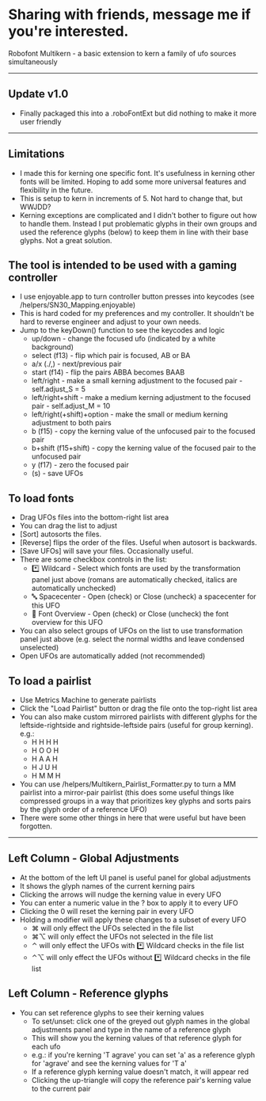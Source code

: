 # Sharing with friends, message me if you're interested.

Robofont Multikern - a basic extension to kern a family of ufo sources simultaneously

---

## Update v1.0

- Finally packaged this into a .roboFontExt but did nothing to make it more user friendly

---

## Limitations
- I made this for kerning one specific font. It's usefulness in kerning other fonts will be limited. Hoping to add some more universal features and flexibility in the future.
- This is setup to kern in increments of 5. Not hard to change that, but WWJDD?
- Kerning exceptions are complicated and I didn't bother to figure out how to handle them. Instead I put problematic glyphs in their own groups and used the reference glyphs (below) to keep them in line with their base glyphs. Not a great solution.

## The tool is intended to be used with a gaming controller
- I use enjoyable.app to turn controller button presses into keycodes (see /helpers/SN30_Mapping.enjoyable)
- This is hard coded for my preferences and my controller. It shouldn't be hard to reverse engineer and adjust to your own needs.
- Jump to the keyDown() function to see the keycodes and logic
  - up/down - change the focused ufo (indicated by a white background)
  - select (f13) - flip which pair is focused, AB or BA
  - a/x (./,) - next/previous pair
  - start (f14) - flip the pairs ABBA becomes BAAB
  - left/right - make a small kerning adjustment to the focused pair - self.adjust_S = 5
  - left/right+shift - make a medium kerning adjustment to the focused pair - self.adjust_M = 10
  - left/right(+shift)+option - make the small or medium kerning adjustment to both pairs
  - b (f15) - copy the kerning value of the unfocused pair to the focused pair
  - b+shift (f15+shift) - copy the kerning value of the focused pair to the unfocused pair
  - y (f17) - zero the focused pair
  - (s) - save UFOs

## To load fonts
- Drag UFOs files into the bottom-right list area
- You can drag the list to adjust
- [Sort] autosorts the files.
- [Reverse] flips the order of the files. Useful when autosort is backwards.
- [Save UFOs] will save your files. Occasionally useful.
- There are some checkbox controls in the list:
  - *️⃣ Wildcard - Select which fonts are used by the transformation panel just above (romans are automatically checked, italics are automatically unchecked)
  - 🔤 Spacecenter - Open (check) or Close (uncheck) a spacecenter for this UFO
  - 🔡 Font Overview - Open (check) or Close (uncheck) the font overview for this UFO
- You can also select groups of UFOs on the list to use transformation panel just above (e.g. select the normal widths and leave condensed unselected)
- Open UFOs are automatically added (not recommended)

## To load a pairlist
- Use Metrics Machine to generate pairlists
- Click the "Load Pairlist" button or drag the file onto the top-right list area
- You can also make custom mirrored pairlists with different glyphs for the leftside-rightside and rightside-leftside pairs (useful for group kerning). e.g.:
  - H H H H
  - H O O H
  - H A A H
  - H J U H
  - H M M H
- You can use /helpers/Multikern_Pairlist_Formatter.py to turn a MM pairlist into a mirror-pair pairlist (this does some useful things like compressed groups in a way that prioritizes key glyphs and sorts pairs by the glyph order of a reference UFO)
- There were some other things in here that were useful but have been forgotten.

---

## Left Column - Global Adjustments
- At the bottom of the left UI panel is useful panel for global adjustments
- It shows the glyph names of the current kerning pairs
- Clicking the arrows will nudge the kerning value in every UFO
- You can enter a numeric value in the ? box to apply it to every UFO
- Clicking the 0 will reset the kerning pair in every UFO
- Holding a modifier will apply these changes to a subset of every UFO
  - ⌘ will only effect the UFOs selected in the file list
  - ⌘⌥ will only effect the UFOs not selected in the file list
  - ⌃ will only effect the UFOs with *️⃣ Wildcard checks in the file list
  - ⌃⌥ will only effect the UFOs without *️⃣ Wildcard checks in the file list

## Left Column - Reference glyphs
- You can set reference glyphs to see their kerning values
  - To set/unset: click one of the greyed out glyph names in the global adjustments panel and type in the name of a reference glyph
  - This will show you the kerning values of that reference glyph for each ufo
  - e.g.: if you're kerning 'T agrave' you can set 'a' as a reference glyph for 'agrave' and see the kerning values for 'T a'
  - If a reference glyph kerning value doesn't match, it will appear red
  - Clicking the up-triangle will copy the reference pair's kerning value to the current pair


